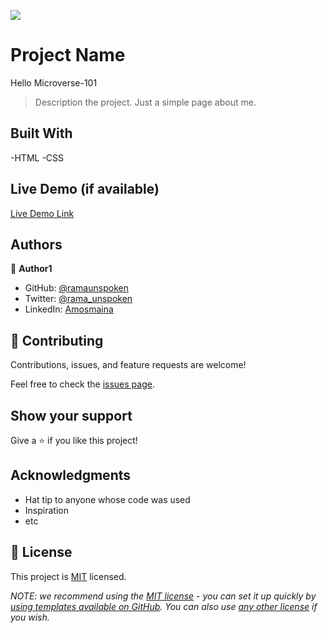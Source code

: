 ![](https://img.shields.io/badge/Microverse-blueviolet)

# Project Name
Hello Microverse-101
> Description the project.
Just a simple page about me.

## Built With

-HTML
-CSS

## Live Demo (if available)

[Live Demo Link](https://livedemo.com)


## Authors

👤 **Author1**

- GitHub: [@ramaunspoken](https://github.com/Ramaunspoken)
- Twitter: [@rama_unspoken](https://twitter.com/AmosMai0877)
- LinkedIn: [Amosmaina](https://www.linkedin.com/in/amos-maina-514702248/)


## 🤝 Contributing

Contributions, issues, and feature requests are welcome!

Feel free to check the [issues page](../../issues/).

## Show your support

Give a ⭐️ if you like this project!

## Acknowledgments

- Hat tip to anyone whose code was used
- Inspiration
- etc

## 📝 License

This project is [MIT](./LICENSE) licensed.

_NOTE: we recommend using the [MIT license](https://choosealicense.com/licenses/mit/) - you can set it up quickly by [using templates available on GitHub](https://docs.github.com/en/communities/setting-up-your-project-for-healthy-contributions/adding-a-license-to-a-repository). You can also use [any other license](https://choosealicense.com/licenses/) if you wish._
